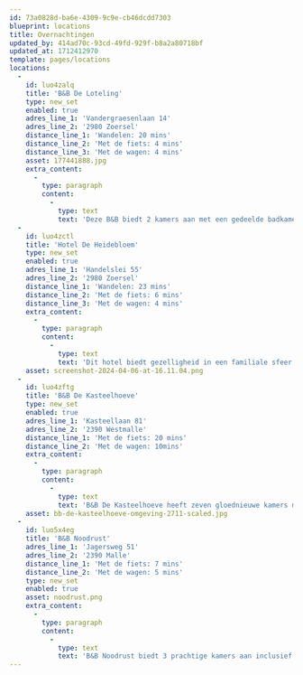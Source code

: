 ```yaml
---
id: 73a0828d-ba6e-4309-9c9e-cb46dcdd7303
blueprint: locations
title: Overnachtingen
updated_by: 414ad70c-93cd-49fd-929f-b8a2a80718bf
updated_at: 1712412970
template: pages/locations
locations:
  -
    id: luo4zalq
    title: 'B&B De Loteling'
    type: new_set
    enabled: true
    adres_line_1: 'Vandergraesenlaan 14'
    adres_line_2: '2980 Zoersel'
    distance_line_1: 'Wandelen: 20 mins'
    distance_line_2: 'Met de fiets: 4 mins'
    distance_line_3: 'Met de wagen: 4 mins'
    asset: 177441888.jpg
    extra_content:
      -
        type: paragraph
        content:
          -
            type: text
            text: 'Deze B&B biedt 2 kamers aan met een gedeelde badkamer. Op aanvraag kan er ook een finse sauna gebruikt worden.'
  -
    id: luo4zctl
    title: 'Hotel De Heidebloem'
    type: new_set
    enabled: true
    adres_line_1: 'Handelslei 55'
    adres_line_2: '2980 Zoersel'
    distance_line_1: 'Wandelen: 23 mins'
    distance_line_2: 'Met de fiets: 6 mins'
    distance_line_3: 'Met de wagen: 4 mins'
    extra_content:
      -
        type: paragraph
        content:
          -
            type: text
            text: 'Dit hotel biedt gezelligheid in een familiale sfeer met 17 kamers waarin alle comfort aanwezig is met de nodige luxe. Bovendien hebben ze een ruime parking en een groot terras en door de opwarming zijn al hun kamers nu ook voorzien van airco voor een zalig frisse nachtrust.'
    asset: screenshot-2024-04-06-at-16.11.04.png
  -
    id: luo4zftg
    title: 'B&B De Kasteelhoeve'
    type: new_set
    enabled: true
    adres_line_1: 'Kasteellaan 81'
    adres_line_2: '2390 Westmalle'
    distance_line_1: 'Met de fiets: 20 mins'
    distance_line_2: 'Met de wagen: 10mins'
    extra_content:
      -
        type: paragraph
        content:
          -
            type: text
            text: 'B&B De Kasteelhoeve heeft zeven gloednieuwe kamers met een eigentijds interieur. Houten vloeren en houten ingemaakte kasten geven onze kamers een warme uitstraling, terwijl grote raampartijen zorgen voor een overvloed aan natuurlijk licht. Elke kamer is voorzien van airco en geluidsisolatie.'
    asset: bb-de-kasteelhoeve-omgeving-2711-scaled.jpg
  -
    id: luo5x4eg
    title: 'B&B Noodrust'
    adres_line_1: 'Jagersweg 51'
    adres_line_2: '2390 Malle'
    distance_line_1: 'Met de fiets: 7 mins'
    distance_line_2: 'Met de wagen: 5 mins'
    type: new_set
    enabled: true
    asset: noodrust.png
    extra_content:
      -
        type: paragraph
        content:
          -
            type: text
            text: 'B&B Noodrust biedt 3 prachtige kamers aan inclusief ontbijt.'
---
```

